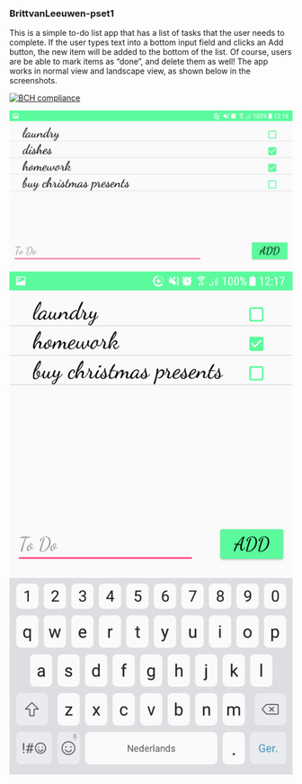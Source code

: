 ### BrittvanLeeuwen-pset1

This is a simple to-do list app that has a list of tasks that the user needs to complete.
If the user types text into a bottom input field and clicks an Add button, the new item will be added to the bottom of the list.
Of course, users are be able to mark items as “done”, and delete them as well!
The app works in normal view and landscape view, as shown below in the screenshots.

[![BCH compliance](https://bettercodehub.com/edge/badge/britt0508/BrittvLeeuwenPset4?branch=master)](https://bettercodehub.com/)

![screenshot app](docs/Screenshot_20171123-121645.png)
![screenshot app](docs/Screenshot_20171123-121719.png)
